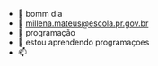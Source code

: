 - 👋 bomm dia
- 👀 millena.mateus@escola.pr.gov.br
- 🌱 programação
- 💞️ estou aprendendo programaçoes 
- 📫 

<!---
milleninha17/milleninha17 is a ✨ special ✨ repository because its `README.md` (this file) appears on your GitHub profile.
You can click the Preview link to take a look at your changes.
--->
